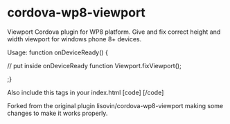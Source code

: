 cordova-wp8-viewport
====================

Viewport Cordova plugin for WP8 platform. Give and fix correct height and width viewport for windows phone 8+ devices.


Usage:
 function onDeviceReady() {
 
 // put inside onDeviceReady function
Viewport.fixViewport();

;}



Also include this tags in your index.html
 [code]
 <meta http-equiv="X-UA-Compatible" content="IE=edge" >
 <meta name="viewport" content="  width=device-width, height=device-width, initial-scale=1.0, maximum-scale=1.0, user-scalable=no" />
[/code]

Forked from the original plugin lisovin/cordova-wp8-viewport making some changes to make it works properly.
